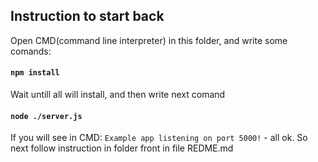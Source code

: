 ## Instruction to start back

Open CMD(command line interpreter) in this folder, and write some comands:

#### `npm install`

Wait untill all will install, and then write next comand

#### `node ./server.js`

If you will see in CMD: `Example app listening on port 5000!` -
all ok. So next follow instruction in folder front in file REDME.md
